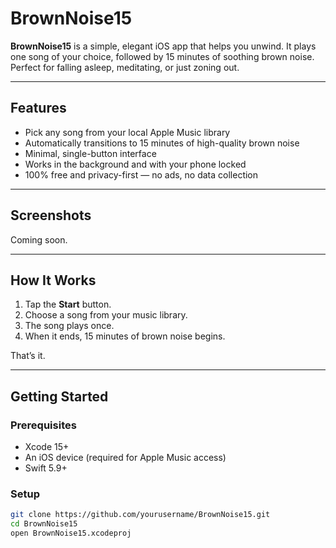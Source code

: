 # BrownNoise15

**BrownNoise15** is a simple, elegant iOS app that helps you unwind. It plays one song of your choice, followed by 15 minutes of soothing brown noise. Perfect for falling asleep, meditating, or just zoning out.

---

## Features

- Pick any song from your local Apple Music library
- Automatically transitions to 15 minutes of high-quality brown noise
- Minimal, single-button interface
- Works in the background and with your phone locked
- 100% free and privacy-first — no ads, no data collection

---

## Screenshots

Coming soon.

---

## How It Works

1. Tap the **Start** button.
2. Choose a song from your music library.
3. The song plays once.
4. When it ends, 15 minutes of brown noise begins.

That’s it.

---

## Getting Started

### Prerequisites

- Xcode 15+
- An iOS device (required for Apple Music access)
- Swift 5.9+

### Setup

```bash
git clone https://github.com/yourusername/BrownNoise15.git
cd BrownNoise15
open BrownNoise15.xcodeproj
